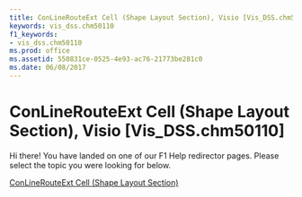 ```yaml
---
title: ConLineRouteExt Cell (Shape Layout Section), Visio [Vis_DSS.chm50110]
keywords: vis_dss.chm50110
f1_keywords:
- vis_dss.chm50110
ms.prod: office
ms.assetid: 550831ce-0525-4e93-ac76-21773be281c0
ms.date: 06/08/2017
---
```



# ConLineRouteExt Cell (Shape Layout Section), Visio [Vis_DSS.chm50110]

Hi there! You have landed on one of our F1 Help redirector pages. Please select the topic you were looking for below.

[ConLineRouteExt Cell (Shape Layout Section)](http://msdn.microsoft.com/library/cafd7589-1c94-b9bc-b1a6-40f7c15fba71%28Office.15%29.aspx)

